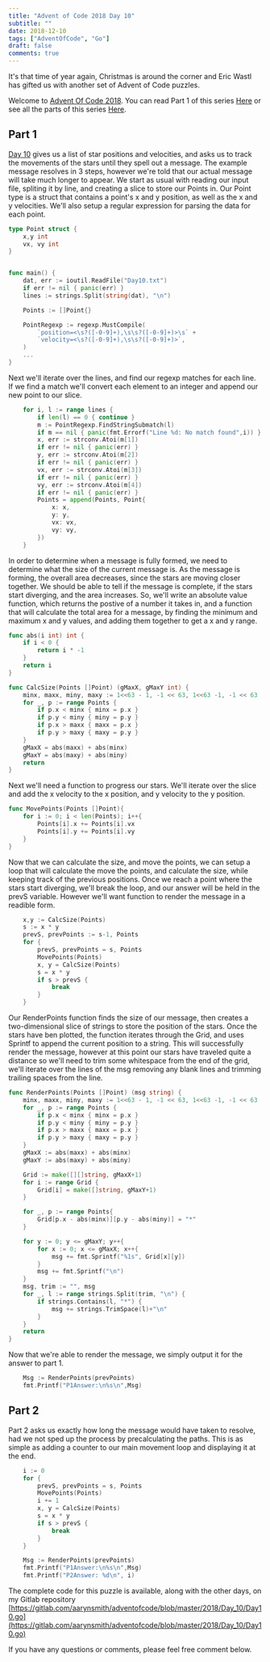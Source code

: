 ```yaml
---
title: "Advent of Code 2018 Day 10"
subtitle: ""
date: 2018-12-10
tags: ["AdventOfCode", "Go"]
draft: false
comments: true
---
```


It's that time of year again, Christmas is around the corner and Eric Wastl has gifted us with another set of Advent of Code puzzles.
<!--more-->
Welcome to [Advent Of Code 2018](https://adventofcode.com/2018/). You can read Part 1 of this series [Here](/blog/advent-of-code-2018-day-1/) or see all the parts of this series [Here](/tags/adventofcode/).
 
## Part 1

[Day 10](https://adventofcode.com/2018/day/10) gives us a list of star positions and velocities, and asks us to track the movements of the stars until they spell out a message. The example message resolves in 3 steps, however we're told that our actual message will take much longer to appear. We start as usual with reading our input file, spliting it by line, and creating a slice to store our Points in. Our Point type is a struct that contains a point's x and y position, as well as the x and y velocities. We'll also setup a regular expression for parsing the data for each point.

```go
type Point struct {
	x,y int
	vx, vy int
}


func main() {
	dat, err := ioutil.ReadFile("Day10.txt")
	if err != nil { panic(err) }
	lines := strings.Split(string(dat), "\n")

	Points := []Point{}

	PointRegexp := regexp.MustCompile(
		`position=<\s?([-0-9]+),\s\s?([-0-9]+)>\s` +
		`velocity=<\s?([-0-9]+),\s\s?([-0-9]+)>`,
	)
    ...
}
```

Next we'll iterate over the lines, and find our regexp matches for each line. If we find a match we'll convert each element to an integer and append our new point to our slice.

```go
	for i, l := range lines {
		if len(l) == 0 { continue }
		m := PointRegexp.FindStringSubmatch(l)
		if m == nil { panic(fmt.Errorf("Line %d: No match found",i)) }
		x, err := strconv.Atoi(m[1])
		if err != nil { panic(err) }
		y, err := strconv.Atoi(m[2])
		if err != nil { panic(err) }
		vx, err := strconv.Atoi(m[3])
		if err != nil { panic(err) }
		vy, err := strconv.Atoi(m[4])
		if err != nil { panic(err) }
		Points = append(Points, Point{
			x: x,
			y: y,
			vx: vx,
			vy: vy,
		})
	}

```

In order to determine when a message is fully formed, we need to determine what the size of the current message is. As the message is forming, the overall area decreases, since the stars are moving closer together. We should be able to tell if the message is complete, if the stars start diverging, and the area increases. So, we'll write an absolute value function, which returns the postive of a number it takes in, and a function that will calculate the total area for a message, by finding the minimum and maximum x and y values, and adding them together to get a x and y range. 

```go
func abs(i int) int {
	if i < 0 {
		return i * -1
	}
	return i
}

func CalcSize(Points []Point) (gMaxX, gMaxY int) {
	minx, maxx, miny, maxy := 1<<63 - 1, -1 << 63, 1<<63 -1, -1 << 63
	for _, p := range Points {
		if p.x < minx { minx = p.x }
		if p.y < miny { miny = p.y }
		if p.x > maxx { maxx = p.x }
		if p.y > maxy { maxy = p.y }
	}
	gMaxX = abs(maxx) + abs(minx)
	gMaxY = abs(maxy) + abs(miny)
	return
}
```

Next we'll need a function to progress our stars. We'll iterate over the slice and add the x velocity to the x position, and y velocity to the y position.

```go
func MovePoints(Points []Point){
	for i := 0; i < len(Points); i++{
		Points[i].x += Points[i].vx
		Points[i].y += Points[i].vy
	}
}
```

Now that we can calculate the size, and move the points, we can setup a loop that will calculate the move the points, and calculate the size, while keeping track of the previous positions. Once we reach a point where the stars start diverging, we'll break the loop, and our answer will be held in the prevS variable. However we'll want function to render the message in a readible form.

```go
	x,y := CalcSize(Points)
	s := x * y
	prevS, prevPoints := s-1, Points
	for {
		prevS, prevPoints = s, Points
		MovePoints(Points)
		x, y = CalcSize(Points)
		s = x * y
		if s > prevS {
			break
		}
	}
```

Our RenderPoints function finds the size of our message, then creates a two-dimensional slice of strings to store the position of the stars. Once the stars have ben plotted, the function iterates through the Grid, and uses Sprintf to append the current position to a string. This will successfully render the message, however at this point our stars have traveled quite a distance so we'll need to trim some whitespace from the end of the grid, we'll iterate over the lines of the msg removing any blank lines and trimming trailing spaces from the line.

```go
func RenderPoints(Points []Point) (msg string) {
	minx, maxx, miny, maxy := 1<<63 - 1, -1 << 63, 1<<63 -1, -1 << 63
	for _, p := range Points {
		if p.x < minx { minx = p.x }
		if p.y < miny { miny = p.y }
		if p.x > maxx { maxx = p.x }
		if p.y > maxy { maxy = p.y }
	}
	gMaxX := abs(maxx) + abs(minx)
	gMaxY := abs(maxy) + abs(miny)

	Grid := make([][]string, gMaxX+1)
	for i := range Grid {
		Grid[i] = make([]string, gMaxY+1)
	}

	for _, p := range Points{
		Grid[p.x - abs(minx)][p.y - abs(miny)] = "*"
	}

	for y := 0; y <= gMaxY; y++{
		for x := 0; x <= gMaxX; x++{
			msg += fmt.Sprintf("%1s", Grid[x][y])
		}
		msg += fmt.Sprintf("\n")
	}
	msg, trim := "", msg
	for _, l := range strings.Split(trim, "\n") {
		if strings.Contains(l, "*") {
			msg += strings.TrimSpace(l)+"\n"
		}
	}
	return
}
```

Now that we're able to render the message, we simply output it for the answer to part 1.

```go
	Msg := RenderPoints(prevPoints)
	fmt.Printf("P1Answer:\n%s\n",Msg)
```

## Part 2

Part 2 asks us exactly how long the message would have taken to resolve, had we not sped up the process by precalculating the paths. This is as simple as adding a counter to our main movement loop and displaying it at the end.

```go
    i := 0
	for {
		prevS, prevPoints = s, Points
		MovePoints(Points)
		i += 1
		x, y = CalcSize(Points)
		s = x * y
		if s > prevS {
			break
		}
	}

	Msg := RenderPoints(prevPoints)
	fmt.Printf("P1Answer:\n%s\n",Msg)
	fmt.Printf("P2Answer: %d\n", i)
```

The complete code for this puzzle is available, along with the other days, on my Gitlab repository [https://gitlab.com/aarynsmith/adventofcode/blob/master/2018/Day_10/Day10.go](https://gitlab.com/aarynsmith/adventofcode/blob/master/2018/Day_10/Day10.go)

If you have any questions or comments, please feel free comment below.
